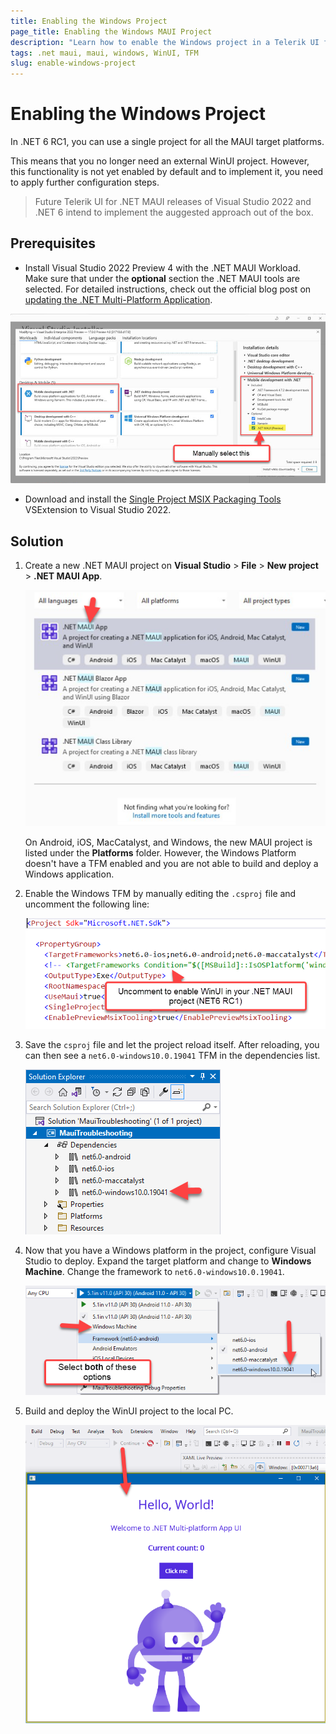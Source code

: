 ```yaml
---
title: Enabling the Windows Project
page_title: Enabling the Windows MAUI Project
description: "Learn how to enable the Windows project in a Telerik UI for .NET MAUI project."
tags: .net maui, maui, windows, WinUI, TFM
slug: enable-windows-project
---
```


# Enabling the Windows Project

In .NET 6 RC1, you can use a single project for all the MAUI target platforms.

This means that you no longer need an external WinUI project. However, this functionality is not yet enabled by default and to implement it, you need to apply further configuration steps.

> Future Telerik UI for .NET MAUI releases of Visual Studio 2022 and .NET 6 intend to implement the auggested approach out of the box.

## Prerequisites

* Install Visual Studio 2022 Preview 4 with the .NET MAUI Workload. Make sure that under the **optional** section the .NET MAUI tools are selected. For detailed instructions, check out the official blog post on [updating the .NET Multi-Platform Application](https://devblogs.microsoft.com/dotnet/update-on-dotnet-maui/).

![](../images/troubleshooting/vs2022-preview4-maui-installer.png)

* Download and install the [Single Project MSIX Packaging Tools](https://marketplace.visualstudio.com/items?itemName=ProjectReunion.MicrosoftSingleProjectMSIXPackagingToolsDev17) VSExtension to Visual Studio 2022.

## Solution

1. Create a new .NET MAUI project on **Visual Studio** > **File** > **New project** > **.NET MAUI App**.

    ![](../images/troubleshooting/maui-project-template.png)

    On Android, iOS, MacCatalyst, and Windows, the new MAUI project is listed under the **Platforms** folder. However, the Windows Platform doesn't have a TFM enabled and you are not able to build and deploy a Windows application.

1. Enable the Windows TFM by manually editing the `.csproj` file and uncomment the following line:

    ![](../images/troubleshooting/windows-tfm-in-csproj.png)

1. Save the `csproj` file and let the project reload itself. After reloading, you can then see a `net6.0-windows10.0.19041` TFM in the dependencies list.

    ![](../images/troubleshooting/windows-tfm-in-solution-explorer.png)

1. Now that you have a Windows platform in the project, configure Visual Studio to deploy. Expand the target platform and change to **Windows Machine**. Change the framework to `net6.0-windows10.0.19041`.

    ![](../images/troubleshooting/selecting-windows-tfm-target.png)

1. Build and deploy the WinUI project to the local PC.

    ![](../images/troubleshooting/windows-deployed.png)
